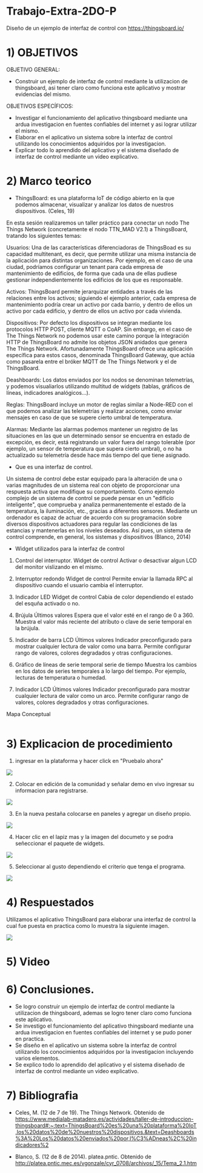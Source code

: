 # Trabajo-Extra-2DO-P

Diseño de un ejemplo de interfaz de control con https://thingsboard.io/

# 1) OBJETIVOS

OBJETIVO GENERAL:

- Construir un ejemplo de interfaz de control mediante la utilizacion de thingsboard, asi tener claro como funciona este aplicativo y mostrar evidencias del mismo.

OBJETIVOS ESPECÍFICOS:

- Investigar el funcionamiento del aplicativo thingsboard mediante una ardua investigacion en fuentes confiables del internet y asi lograr utilizar el mismo.
- Elaborar en el aplicativo un sistema sobre la interfaz de control utilizando los conocimientos adquiridos por la investigacion.
- Explicar todo lo aprendido del aplicativo y el sistema diseñado de interfaz de control mediante un video explicativo.

# 2) Marco teorico


-	ThingsBoard: es una plataforma IoT de código abierto en la que podemos almacenar, visualizar y analizar los datos de nuestros dispositivos. (Celes, 19)

En esta sesión realizaremos un taller práctico para conectar un nodo The Things Network (concretamente el nodo TTN_MAD V2.1) a ThingsBoard, tratando los siguientes temas:

Usuarios: Una de las características diferenciadoras de ThingsBoad es su capacidad multitenant, es decir, que permite utilizar una misma instancia de la aplicación para distintas organizaciones. Por ejemplo, en el caso de una ciudad, podríamos configurar un tenant para cada empresa de mantenimiento de edificios, de forma que cada una de ellas pudiese gestionar independientemente los edificios de los que es responsable.

Activos: ThingsBoard permite jerarquizar entidades a través de las relaciones entre los activos; siguiendo  el ejemplo anterior, cada empresa de mantenimiento podría crear un activo por cada barrio, y dentro de ellos un activo por cada edificio, y dentro de ellos un activo por cada vivienda.

Dispositivos: Por defecto los dispositivos se integran mediante los protocolos HTTP POST, cliente MQTT o CoAP. Sin embargo, en el caso de The Things Network no podemos usar este camino porque la integración HTTP de ThingsBoard no admite los objetos JSON anidados que genera The Things Network. Afortunadamente ThingsBoard ofrece una aplicación específica para estos casos, denominada ThingsBoard Gateway, que actúa como pasarela entre el bróker MQTT de The Things Network y el de ThingsBoard.

Deashboards: Los datos enviados por los nodos se denominan telemetrías, y podemos visualiarlos utilizando multitud de widgets (tablas, gráficos de líneas, indicadores analógicos…).

Reglas: ThingsBoard incluye un motor de reglas similar a Node-RED con el que podemos analizar las telemetrías y realizar acciones, como enviar mensajes en caso de que se supere cierto umbral de temperatura.

Alarmas: Mediante las alarmas podemos mantener un registro de las situaciones en las que un determinado sensor se encuentra en estado de excepción, es decir, está registrando un valor fuera del rango tolerable (por ejemplo, un sensor de temperatura que supera cierto umbral), o no ha actualizado su telemetría desde hace más tiempo del que tiene asignado.


- Que es una interfaz de control.

Un sistema de control debe estar equipado para la alteración de una o varias magnitudes de un sistema real con objeto de proporcionar una respuesta activa que modifique su comportamiento. Como ejemplo complejo de un sistema de control se puede pensar en un "edificio inteligente", que comprueba y analiza permanentemente el estado de la temperatura, la iluminación, etc., gracias a diferentes sensores. Mediante un ordenador es capaz de actuar de acuerdo con su programación sobre diversos dispositivos actuadores para regular las condiciones de las estancias y mantenerlas en los niveles deseados. Así pues, un sistema de control comprende, en general, los sistemas y dispositivos (Blanco, 2014)

- Widget utilizados para la interfaz de control

1) Control del interruptor.
Widget de control
Activar o desactivar algun LCD del monitor vislizando en el mismo.

2) Interruptor redondo
Widget de control
Permite enviar la llamada RPC al dispositivo cuando el usuario cambia el interruptor.

3) Indicador LED
Widget de control
Cabia de color dependiendo el estado del esquña activado o no.

4) Brújula
Últimos valores
Espera que el valor esté en el rango de 0 a 360. Muestra el valor más reciente del atributo o clave de serie temporal en la brújula.

5) Indicador de barra LCD
Últimos valores
Indicador preconfigurado para mostrar cualquier lectura de valor como una barra. Permite configurar rango de valores, colores degradados y otras configuraciones.

6) Gráfico de líneas de serie temporal
serie de tiempo
Muestra los cambios en los datos de series temporales a lo largo del tiempo. Por ejemplo, lecturas de temperatura o humedad.

7) Indicador LCD
Últimos valores
Indicador preconfigurado para mostrar cualquier lectura de valor como un arco. Permite configurar rango de valores, colores degradados y otras configuraciones.

Mapa Conceptual

![]()

# 3) Explicacion de procedimiento

1) ingresar en la plataforma y hacer click en "Pruebalo ahora"

![](https://github.com/spcueva1/Trabajo-Extra-2DO-P/blob/0f8725c14fd3f99b21069637cea2d2f1d7719666/extra%20things/1.png)

2) Colocar en edición de la comunidad y señalar demo en vivo ingresar su informacion para registrarse.

![](https://github.com/spcueva1/Trabajo-Extra-2DO-P/blob/0f8725c14fd3f99b21069637cea2d2f1d7719666/extra%20things/2.png)

3) En la nueva pestaña colocarse en paneles y agregar un diseño propio.

![](https://github.com/spcueva1/Trabajo-Extra-2DO-P/blob/0f8725c14fd3f99b21069637cea2d2f1d7719666/extra%20things/3.png)

4) Hacer clic en el lapiz mas y la imagen del documeto y se podra señeccionar el paquete de widgets.

![](https://github.com/spcueva1/Trabajo-Extra-2DO-P/blob/0f8725c14fd3f99b21069637cea2d2f1d7719666/extra%20things/4.png)

5) Seleccionar al gusto dependiendo el criterio que tenga el programa.

![](https://github.com/spcueva1/Trabajo-Extra-2DO-P/blob/0f8725c14fd3f99b21069637cea2d2f1d7719666/extra%20things/5.png)



# 4) Respuestados

Utilizamos el aplicativo ThingsBoard para elaborar una interfaz de control la cual fue puesta en practica como lo muestra la siguiente imagen. 

![](https://github.com/spcueva1/Trabajo-Extra-2DO-P/blob/0f8725c14fd3f99b21069637cea2d2f1d7719666/extra%20things/6.png)



# 5) Video




# 6) Conclusiones.

- Se logro construir un ejemplo de interfaz de control mediante la utilizacion de thingsboard, ademas se logro tener claro como funciona este aplicativo.
- Se investigo el funcionamiento del aplicativo thingsboard mediante una ardua investigacion en fuentes confiables del internet y se pudo poner en practica.
- Se diseño en el aplicativo un sistema sobre la interfaz de control utilizando los conocimientos adquiridos por la investigacion incluyendo varios elementos. 
- Se explico todo lo aprendido del aplicativo y el sistema diseñado de interfaz de control mediante un video explicativo.

# 7) Bibliografia

- Celes, M. (12 de 7 de 19). The Things Network. Obtenido de https://www.medialab-matadero.es/actividades/taller-de-introduccion-thingsboard#:~:text=ThingsBoard%20es%20una%20plataforma%20IoT,los%20datos%20de%20nuestros%20dispositivos.&text=Deashboards%3A%20Los%20datos%20enviados%20por,l%C3%ADneas%2C%20indicadores%2

- Blanco, S. (12 de 8 de 2014). platea.pntic. Obtenido de http://platea.pntic.mec.es/vgonzale/cyr_0708/archivos/_15/Tema_2.1.htm
